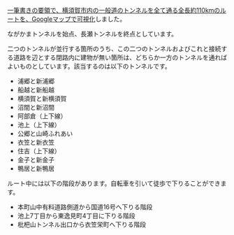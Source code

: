 [一筆書きの要領で、横須賀市内の一般道のトンネルを全て通る全長約110kmのルートを、Googleマップで可視化](https://kodiful.github.io/yokosuka-tunnels/)しました。

ながかまトンネルを始点、長瀬トンネルを終点としています。

二つのトンネルが並行する箇所のうち、この二つのトンネルおよびこれと接続する道路を辺とする閉路内に建物が無い箇所は、どちらか一方のトンネルを通ればよいものとしています。該当するのは以下のトンネルです。
* 浦郷と新浦郷
* 船越と新船越
* 横須賀と新横須賀
* 沼間と新沼間
* 阿部倉（上下線）
* 池上（上下線）
* 公郷と山崎ふれあい
* 衣笠と新衣笠
* 住吉（上下線）
* 金子と新金子
* 鴨居と新鴨居

ルート中には以下の階段があります。自転車を引いて徒歩で下りることができます。
* 本町山中有料道路側道から国道16号へ下りる階段
* 池上7丁目から東逸見町4丁目に下りる階段
* 枇杷山トンネル出口から衣笠栄町へ下りる階段

